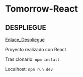# Tomorrow-React

## DESPLIEGUE

[Enlace_Despliegue](https://teal-sopapillas-1a1775.netlify.app/)

Proyecto realizado con React

Tras clonarlo:
`npm install`

Localhost:
`npm run dev`
